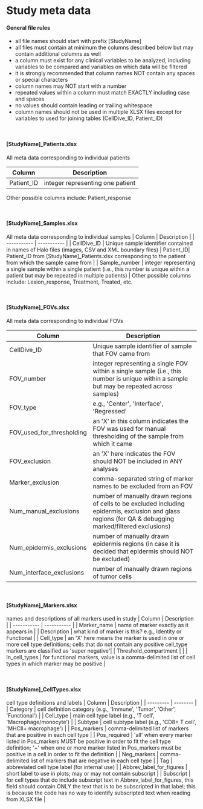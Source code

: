 # Study meta data

#### General file rules

* all file names should start with prefix [StudyName]
* all files must contain at minimum the columns described below but may contain additional columns as well
* a column must exist for any clinical variables to be analyzed, including variables to be compared and variables on which data will be filtered
* it is strongly recommended that column names NOT contain any spaces or special characters
* column names may NOT start with a number
* repeated values within a column must match EXACTLY including case and spaces
* no values should contain leading or trailing whitespace
* column names should not be used in multiple XLSX files except for variables to used for joining tables (CellDive_ID, Patient_ID)

<br>

#### [StudyName]_Patients.xlsx
All meta data corresponding to individual patients

| Column | Description |
| ----------- | ----------- |
| Patient_ID | integer representing one patient |
Other possible columns include: Patient_response

<br>

#### [StudyName]_Samples.xlsx
All meta data corresponding to individual samples
| Column | Description |
| ----------- | ----------- |
| CellDive_ID | Unique sample identifier contained in names of Halo files (images, CSV and XML boundary files)
| Patient_ID| Patient_ID from [StudyName]_Patients.xlsx corresponding to the patient from which the sample came from |
| Sample_number | integer representing a single sample within a single patient (i.e., this number is unique within a patient but may be repeated in multiple patients) |
Other possible columns include: Lesion_response, Treatment, Treated, etc.

<br>

#### [StudyName]_FOVs.xlsx
All meta data corresponding to individual FOVs

| Column | Description |
| ----------- | ----------- |
| CellDive_ID | Unique sample identifier of sample that FOV came from |
| FOV_number | integer representing a single FOV within a single sample (i.e., this number is unique within a sample but may be repeated across samples) |
| FOV_type | e.g., 'Center', 'Interface', 'Regressed' |
| FOV_used_for_thresholding | an 'X' in this column indicates the FOV was used for manual thresholding of the sample from which it came |
| FOV_exclusion | an 'X' here indicates the FOV should NOT be included in ANY analyses |
| Marker_exclusion | comma-separated string of marker names to be excluded from an FOV |
| Num_manual_exclusions | number of manually drawn regions of cells to be excluded including epidermis, exclusion and glass regions (for QA & debugging marked/filtered exclusions) |
| Num_epidermis_exclusions | number of manually drawn epidermis regions (in case it is decided that epidermis should NOT be excluded)|
| Num_interface_exclusions | number of manually drawn regions of tumor cells |

<br>

#### [StudyName]_Markers.xlsx
names and descriptions of all markers used in study
| Column | Description |
| ----------- | ----------- |
| Marker_name | name of marker exactly as it appears in  |
| Description | what kind of marker is this? e.g., Identity or Functional |
| Cell_type | an 'X' here means the marker is used in one or more cell type definitions; cells that do not contain any positive cell_type markers are classified as 'super negative'|
| Threshold_compartment | |
| In_cell_types | for functional markers, value is a comma-delimited list of cell types in which marker may be positive |

<br>

#### [StudyName]_CellTypes.xlsx
cell type definitions and labels
| Column | Description |
| --------- | -------- |
| Category | cell definition category (e.g., 'Immune', 'Tumor', 'Other', 'Functional') |
| Cell_type | main cell type label (e.g., 'T cell', 'Macrophage/monocyte') |
| Subtype | cell subtype label (e.g., 'CD8+ T cell', 'MHCII+ macrophage') |
| Pos_markers | comma-delimited list of markers that are positive in each cell type |
| Pos_required | 'all' when every marker listed in Pos_markers MUST be positive in order to fit the cell type definition; '+' when one or more marker listed in Pos_markers must be positive in a cell in order to fit the definition |
| Neg_markers | comma-delimited list of markers that are negative in each cell type |
| Tag | abbreviated cell type label (for internal use) |
| Abbrev_label_for_figures | short label to use in plots; may or may not contain subscript |
| Subscript | for cell types that do include subscript text in Abbrev_label_for_figures, this field should contain ONLY the text that is to be subscripted in that label; this is because the code has no way to identify subscripted text when reading from XLSX file |

<!-- 
#### [StudyName]_Files.xlsx
manifest of all halo files per FOV
| Column | Description |
| ----------- | ----------- |
| CellDive_ID | unique sample identifier to which files correspond |
| FOV_number | integer representing a single FOV within a single sample (i.e., this number is unique within a sample but may be repeated across samples) |
| Halo_data_file | full path to Halo CSV file |
| Halo_image_file | full path to Halo image file |
| Halo_boundary_file | full path to XML file containing all exclusion and tumor boundaries for a single FOV |
-->
